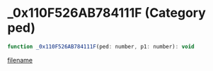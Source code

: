 # _0x110F526AB784111F (Category ped)

```js
function _0x110F526AB784111F(ped: number, p1: number): void
```

[filename](_0x110F526AB784111F_m.md ':include')